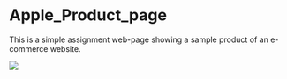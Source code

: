 # Apple_Product_page

This is a simple assignment web-page showing a sample product of an e-commerce website.

<img  src="https://user-images.githubusercontent.com/81765508/178121942-57927d68-1fed-444c-b9a9-f518132c93de.png">

